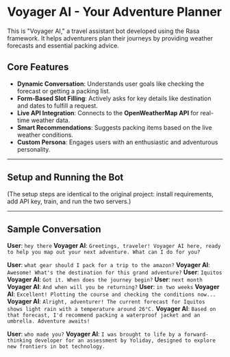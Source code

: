 # Voyager AI - Your Adventure Planner

This is "Voyager AI," a travel assistant bot developed using the Rasa framework. It helps adventurers plan their journeys by providing weather forecasts and essential packing advice.

## Core Features

- **Dynamic Conversation**: Understands user goals like checking the forecast or getting a packing list.
- **Form-Based Slot Filling**: Actively asks for key details like destination and dates to fulfill a request.
- **Live API Integration**: Connects to the **OpenWeatherMap API** for real-time weather data.
- **Smart Recommendations**: Suggests packing items based on the live weather conditions.
- **Custom Persona**: Engages users with an enthusiastic and adventurous personality.

---

## Setup and Running the Bot

(The setup steps are identical to the original project: install requirements, add API key, train, and run the two servers.)

---

## Sample Conversation

**User**: `hey there`
**Voyager AI**: `Greetings, traveler! Voyager AI here, ready to help you map out your next adventure. What can I do for you?`

**User**: `what gear should I pack for a trip to the amazon?`
**Voyager AI**: `Awesome! What's the destination for this grand adventure?`
**User**: `Iquitos`
**Voyager AI**: `Got it. When does the journey begin?`
**User**: `next month`
**Voyager AI**: `And when will you be returning?`
**User**: `in two weeks`
**Voyager AI**: `Excellent! Plotting the course and checking the conditions now...`
**Voyager AI**: `Alright, adventurer! The current forecast for Iquitos shows light rain with a temperature around 26°C.`
**Voyager AI**: `Based on that forecast, I'd recommend packing a waterproof jacket and an umbrella. Adventure awaits!`

**User**: `who made you?`
**Voyager AI**: `I was brought to life by a forward-thinking developer for an assessment by Yoliday, designed to explore new frontiers in bot technology.`